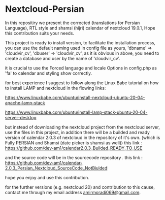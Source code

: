 # Nextcloud-Persian

In this repositiry we present the corrected (translations for Persian Language), RTL style and shamsi (hijri) calendar of nextcloud 19.0.1, Hope this contribution suits your needs.

This project is ready to install version, 
to facilitate the installation process, 
you can use the default naming used in config file as yours,
'dbname' => 'cloudvir_cv',
'dbuser' => 'cloudvir_cv',
as it is obvious in above, you need to create a database and user by the name of 'cloudvir_cv'.

it is crucial to use the Forced language and locale Options in config.php as 'fa' to calendar and styling show correctly.

for best experience I suggest to follow along the Linux Babe tutorial on how to install LAMP and nextcloud in the flowing links:

https://www.linuxbabe.com/ubuntu/install-nextcloud-ubuntu-20-04-apache-lamp-stack

https://www.linuxbabe.com/ubuntu/install-lamp-stack-ubuntu-20-04-server-desktop

but instead of downloading the nextcloud project from the nextcloud server, use the files in this project, 
in addition there will be a builded and ready version of calendar 2.0.3 of nextcloud in the repository of it's own. (which is Fully PERSIAN and Shamsi (date picker is shamsi as well))
this link : 
https://github.com/dev-am1/calendar2.0.3_Builded_READY_TO_USE

and the source code will be in the sourcecode repository . 
this link : 
https://github.com/dev-am1/calendar-2.0.3_Persian_Nextcloud_SourceCode_NotBiulded

hope you enjoy and use this contribution. 

for the further versions (e.g. nextcloud 20) and contribution to this cause, contact me through my email address amirmoradi069@gmail.com.
